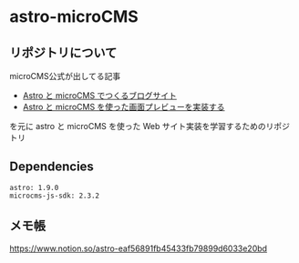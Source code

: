 # astro-microCMS

## リポジトリについて
microCMS公式が出してる記事
- [Astro と microCMS でつくるブログサイト](https://blog.microcms.io/astro-microcms-introduction/)
- [Astro と microCMS を使った画面プレビューを実装する](https://blog.microcms.io/astro-preview/)

を元に astro と microCMS を使った Web サイト実装を学習するためのリポジトリ

## Dependencies
```
astro: 1.9.0
microcms-js-sdk: 2.3.2
```

## メモ帳
https://www.notion.so/astro-eaf56891fb45433fb79899d6033e20bd
